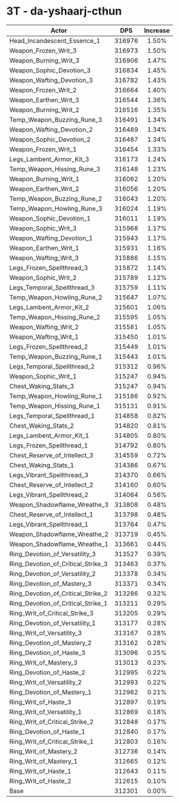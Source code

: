 # 3T - da-yshaarj-cthun
| Actor | DPS | Increase |
|---|:---:|:---:|
|Head_Incandescent_Essence_1|316976|1.50%|
|Weapon_Frozen_Writ_3|316973|1.50%|
|Weapon_Burning_Writ_3|316906|1.47%|
|Weapon_Sophic_Devotion_3|316834|1.45%|
|Weapon_Wafting_Devotion_3|316782|1.43%|
|Weapon_Frozen_Writ_2|316664|1.40%|
|Weapon_Earthen_Writ_3|316544|1.36%|
|Weapon_Burning_Writ_2|316516|1.35%|
|Temp_Weapon_Buzzing_Rune_3|316491|1.34%|
|Weapon_Wafting_Devotion_2|316489|1.34%|
|Weapon_Sophic_Devotion_2|316487|1.34%|
|Weapon_Frozen_Writ_1|316454|1.33%|
|Legs_Lambent_Armor_Kit_3|316173|1.24%|
|Temp_Weapon_Hissing_Rune_3|316148|1.23%|
|Weapon_Burning_Writ_1|316062|1.20%|
|Weapon_Earthen_Writ_2|316056|1.20%|
|Temp_Weapon_Buzzing_Rune_2|316043|1.20%|
|Temp_Weapon_Howling_Rune_3|316024|1.19%|
|Weapon_Sophic_Devotion_1|316011|1.19%|
|Weapon_Sophic_Writ_3|315968|1.17%|
|Weapon_Wafting_Devotion_1|315943|1.17%|
|Weapon_Earthen_Writ_1|315931|1.16%|
|Weapon_Wafting_Writ_3|315886|1.15%|
|Legs_Frozen_Spellthread_3|315872|1.14%|
|Weapon_Sophic_Writ_2|315789|1.12%|
|Legs_Temporal_Spellthread_3|315759|1.11%|
|Temp_Weapon_Howling_Rune_2|315647|1.07%|
|Legs_Lambent_Armor_Kit_2|315601|1.06%|
|Temp_Weapon_Hissing_Rune_2|315595|1.05%|
|Weapon_Wafting_Writ_2|315581|1.05%|
|Weapon_Wafting_Writ_1|315450|1.01%|
|Legs_Frozen_Spellthread_2|315449|1.01%|
|Temp_Weapon_Buzzing_Rune_1|315443|1.01%|
|Legs_Temporal_Spellthread_2|315312|0.96%|
|Weapon_Sophic_Writ_1|315247|0.94%|
|Chest_Waking_Stats_3|315247|0.94%|
|Temp_Weapon_Howling_Rune_1|315186|0.92%|
|Temp_Weapon_Hissing_Rune_1|315131|0.91%|
|Legs_Temporal_Spellthread_1|314858|0.82%|
|Chest_Waking_Stats_2|314820|0.81%|
|Legs_Lambent_Armor_Kit_1|314805|0.80%|
|Legs_Frozen_Spellthread_1|314792|0.80%|
|Chest_Reserve_of_Intellect_3|314559|0.72%|
|Chest_Waking_Stats_1|314386|0.67%|
|Legs_Vibrant_Spellthread_3|314370|0.66%|
|Chest_Reserve_of_Intellect_2|314160|0.60%|
|Legs_Vibrant_Spellthread_2|314064|0.56%|
|Weapon_Shadowflame_Wreathe_3|313808|0.48%|
|Chest_Reserve_of_Intellect_1|313798|0.48%|
|Legs_Vibrant_Spellthread_1|313764|0.47%|
|Weapon_Shadowflame_Wreathe_2|313719|0.45%|
|Weapon_Shadowflame_Wreathe_1|313661|0.44%|
|Ring_Devotion_of_Versatility_3|313527|0.39%|
|Ring_Devotion_of_Critical_Strike_3|313463|0.37%|
|Ring_Devotion_of_Versatility_2|313378|0.34%|
|Ring_Devotion_of_Mastery_3|313371|0.34%|
|Ring_Devotion_of_Critical_Strike_2|313286|0.32%|
|Ring_Devotion_of_Critical_Strike_1|313211|0.29%|
|Ring_Writ_of_Critical_Strike_3|313205|0.29%|
|Ring_Devotion_of_Versatility_1|313177|0.28%|
|Ring_Writ_of_Versatility_3|313167|0.28%|
|Ring_Devotion_of_Mastery_2|313162|0.28%|
|Ring_Devotion_of_Haste_3|313096|0.25%|
|Ring_Writ_of_Mastery_3|313013|0.23%|
|Ring_Devotion_of_Haste_2|312995|0.22%|
|Ring_Writ_of_Versatility_2|312993|0.22%|
|Ring_Devotion_of_Mastery_1|312962|0.21%|
|Ring_Writ_of_Haste_3|312897|0.19%|
|Ring_Writ_of_Versatility_1|312869|0.18%|
|Ring_Writ_of_Critical_Strike_2|312848|0.17%|
|Ring_Devotion_of_Haste_1|312840|0.17%|
|Ring_Writ_of_Critical_Strike_1|312803|0.16%|
|Ring_Writ_of_Mastery_2|312736|0.14%|
|Ring_Writ_of_Mastery_1|312665|0.12%|
|Ring_Writ_of_Haste_1|312643|0.11%|
|Ring_Writ_of_Haste_2|312615|0.10%|
|Base|312301|0.00%|
